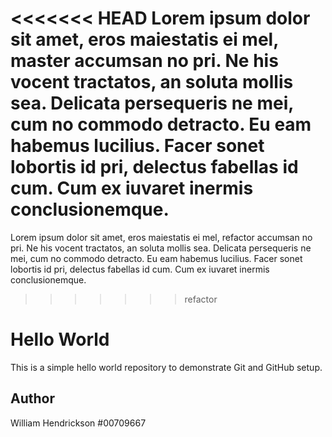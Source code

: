 <<<<<<< HEAD
Lorem ipsum dolor sit amet, eros maiestatis ei mel, master accumsan no pri. Ne his vocent tractatos, an soluta mollis sea. Delicata persequeris ne mei, cum no commodo detracto. Eu eam habemus lucilius. Facer sonet lobortis id pri, delectus fabellas id cum. Cum ex iuvaret inermis conclusionemque.
=======
Lorem ipsum dolor sit amet, eros maiestatis ei mel, refactor accumsan no pri. Ne his vocent tractatos, an soluta mollis sea. Delicata persequeris ne mei, cum no commodo detracto. Eu eam habemus lucilius. Facer sonet lobortis id pri, delectus fabellas id cum. Cum ex iuvaret inermis conclusionemque.
>>>>>>> refactor
# Hello World

This is a simple hello world repository to demonstrate Git and GitHub setup.

## Author

William Hendrickson #00709667
